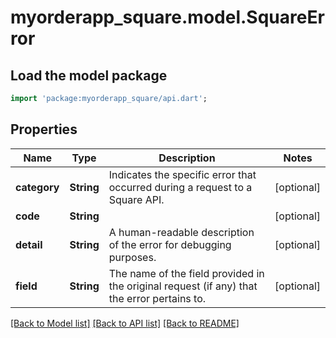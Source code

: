 # myorderapp_square.model.SquareError

## Load the model package
```dart
import 'package:myorderapp_square/api.dart';
```

## Properties
Name | Type | Description | Notes
------------ | ------------- | ------------- | -------------
**category** | **String** | Indicates the specific error that occurred during a request to a Square API. | [optional] 
**code** | **String** |  | [optional] 
**detail** | **String** | A human-readable description of the error for debugging purposes. | [optional] 
**field** | **String** | The name of the field provided in the original request (if any) that the error pertains to. | [optional] 

[[Back to Model list]](../README.md#documentation-for-models) [[Back to API list]](../README.md#documentation-for-api-endpoints) [[Back to README]](../README.md)


